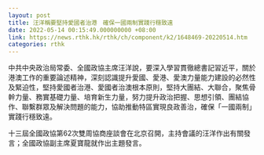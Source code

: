 ```yaml
---
layout: post
title: 汪洋稱要堅持愛國者治港　確保一國兩制實踐行穩致遠
date: 2022-05-14 00:15:49.000000000 +08:00
link: https://news.rthk.hk/rthk/ch/component/k2/1648469-20220514.htm
categories: rthk
---
```


中共中央政治局常委、全國政協主席汪洋說，要深入學習貫徹總書記習近平，關於港澳工作的重要論述精神，深刻認識提升愛國、愛港、愛澳力量能力建設的必然性及緊迫性，堅持愛國者治港、愛國者治澳根本原則，堅持大團結、大聯合，聚焦骨幹力量、務實基礎力量、培育新生力量，努力提升政治把握、思想引領、團結協作、聯繫群眾及解決問題的能力，協助推動特區實現良政善治，確保「一國兩制」實踐行穩致遠。

十三屆全國政協第62次雙周協商座談會在北京召開，主持會議的汪洋作出有關發言；全國政協副主席夏寶龍就作出主題發言。
